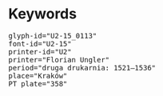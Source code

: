 # Keywords
<pre>
glyph-id="U2-15_0113"
font-id="U2-15"
printer-id="U2"
printer="Florian Ungler"
period="druga drukarnia: 1521—1536"
place="Kraków"
PT plate="358"
</pre>
